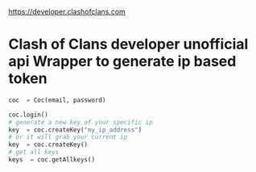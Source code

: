 https://developer.clashofclans.com

# Clash of Clans developer unofficial api Wrapper to generate ip based token

```python
coc  = Coc(email, password)

coc.login()
# generate a new key of your specific ip
key  = coc.createKey("my_ip_address")
# or it will grab your current ip
key  = coc.createKey()
# get all keys
keys  = coc.getAllkeys()

```

